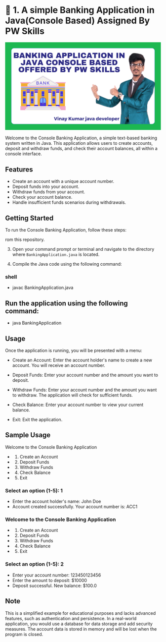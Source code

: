 # 🔢 1. A simple Banking Application in Java(Console Based) Assigned By PW Skills
![My Image](logo.png)

Welcome to the Console Banking Application, a simple text-based banking system written in Java. This application allows users to create accounts, deposit and withdraw funds, and check their account balances, all within a console interface.

## Features
- Create an account with a unique account number.
- Deposit funds into your account.
- Withdraw funds from your account.
- Check your account balance.
- Handle insufficient funds scenarios during withdrawals.

## Getting Started
To run the Console Banking Application, follow these steps:

rom this repository.

3. Open your command prompt or terminal and navigate to the directory where `BankingApplication.java` is located.

4. Compile the Java code using the following command:
  ### shell
   - javac BankingApplication.java
  
## Run the application using the following command:
- java BankingApplication

## Usage
Once the application is running, you will be presented with a menu:

- Create an Account: Enter the account holder's name to create a new account. You will receive an account number.

- Deposit Funds: Enter your account number and the amount you want to deposit.

- Withdraw Funds: Enter your account number and the amount you want to withdraw. The application will check for sufficient funds.

- Check Balance: Enter your account number to view your current balance.

- Exit: Exit the application.

##  Sample Usage
Welcome to the Console Banking Application
- 1. Create an Account
- 2. Deposit Funds
- 3. Withdraw Funds
- 4. Check Balance
- 5. Exit
### Select an option (1-5): 1

- Enter the account holder's name: John Doe
- Account created successfully. Your account number is: ACC1

### Welcome to the Console Banking Application
- 1. Create an Account
- 2. Deposit Funds
- 3. Withdraw Funds
- 4. Check Balance
- 5. Exit
### Select an option (1-5): 2

- Enter your account number: 123450123456
- Enter the amount to deposit: $10000
- Deposit successful. New balance: $100.0

## Note
This is a simplified example for educational purposes and lacks advanced features, such as authentication and persistence. In a real-world application, you would use a database for data storage and add security measures.
The account data is stored in memory and will be lost when the program is closed.


